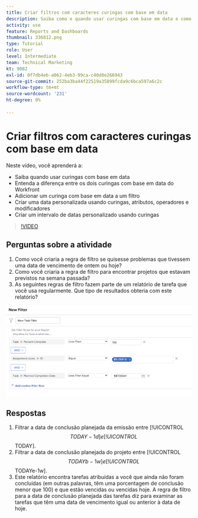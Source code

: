 ```yaml
---
title: Criar filtros com caracteres curingas com base em data
description: Saiba como e quando usar curingas com base em data e como criar um filtro com base na data atual.
activity: use
feature: Reports and Dashboards
thumbnail: 336812.png
type: Tutorial
role: User
level: Intermediate
team: Technical Marketing
kt: 9082
exl-id: 0f7db4eb-a062-4eb3-99ca-c40d8e266943
source-git-commit: 252ba3ba44f22519a35899fcda9c6bca597a6c2c
workflow-type: tm+mt
source-wordcount: '231'
ht-degree: 0%

---
```


# Criar filtros com caracteres curingas com base em data

Neste vídeo, você aprenderá a:

* Saiba quando usar curingas com base em data
* Entenda a diferença entre os dois curingas com base em data do Workfront
* Adicionar um curinga com base em data a um filtro
* Criar uma data personalizada usando curingas, atributos, operadores e modificadores
* Criar um intervalo de datas personalizado usando curingas

>[!VIDEO](https://video.tv.adobe.com/v/336812/?quality=12)

## Perguntas sobre a atividade

1. Como você criaria a regra de filtro se quisesse problemas que tivessem uma data de vencimento de ontem ou hoje?
1. Como você criaria a regra de filtro para encontrar projetos que estavam previstos na semana passada?
1. As seguintes regras de filtro fazem parte de um relatório de tarefa que você usa regularmente. Que tipo de resultados obteria com este relatório?

![Uma imagem da tela para criar um filtro de tarefa com um curinga baseado em data](assets/date-wildcard-answer-1.png)

## Respostas

1. Filtrar a data de conclusão planejada da emissão entre [!UICONTROL $$TODAY-1d] e [!UICONTROL $$TODAY].
1. Filtrar a data de conclusão planejada do projeto entre [!UICONTROL $$TODAYb-1w] e [!UICONTROL $$TODAYe-1w].
1. Este relatório encontra tarefas atribuídas a você que ainda não foram concluídas (em outras palavras, têm uma porcentagem de conclusão menor que 100) e que estão vencidas ou vencidas hoje. A regra de filtro para a data de conclusão planejada das tarefas diz para examinar as tarefas que têm uma data de vencimento igual ou anterior à data de hoje.
